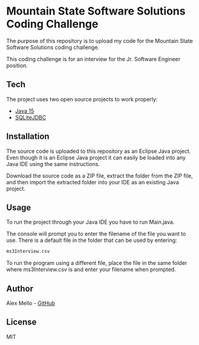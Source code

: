 # Mountain State Software Solutions Coding Challenge
The purpose of this repository is to upload my code for the Mountain State Software Solutions coding challenge.

This coding challenge is for an interview for the Jr. Software Engineer position.



## Tech
The project uses two open source projects to work properly:

* [Java 15]
* [SQLiteJDBC]



## Installation
The source code is uploaded to this repository as an Eclipse Java project. Even though it is an Eclipse Java project it can easily be loaded into any Java IDE using the same instructions.

Download the source code as a ZIP file, extract the folder from the ZIP file, and then import the extracted folder into your IDE as an existing Java project.



## Usage
To run the project through your Java IDE you have to run Main.java.

The console will prompt you to enter the filename of the file you want to use. There is a default file in the folder that can be used by entering:
```sh
ms3Interview.csv
```

To run the program using a different file, place the file in the same folder where ms3Interview.csv is and enter your filename when prompted.



## Author
Alex Mello - [GitHub](https://github.com/Alex-E-Mello)



## License
MIT







[//]: # (These are reference links used in the body of this note and get stripped out when the markdown processor does its job. There is no need to format nicely because it shouldn't be seen. Thanks SO - http://stackoverflow.com/questions/4823468/store-comments-in-markdown-syntax)

   [Java 15]: <https://www.oracle.com/java/technologies/javase/jdk15-archive-downloads.html>
   [SQLiteJDBC]: <https://github.com/xerial/sqlite-jdbc>

